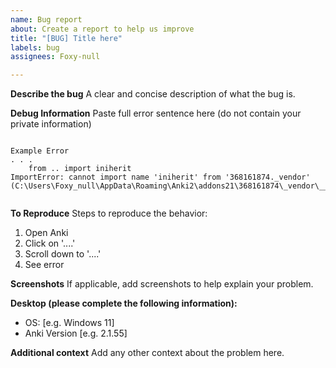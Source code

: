 ```yaml
---
name: Bug report
about: Create a report to help us improve
title: "[BUG] Title here"
labels: bug
assignees: Foxy-null

---
```


**Describe the bug**
A clear and concise description of what the bug is.

**Debug Information**
Paste full error sentence here (do not contain your private information)
```

Example Error
. . .
    from .. import iniherit
ImportError: cannot import name 'iniherit' from '368161874._vendor' (C:\Users\Foxy_null\AppData\Roaming\Anki2\addons21\368161874\_vendor\__init__.py)
⁩

```

**To Reproduce**
Steps to reproduce the behavior:
1. Open Anki
2. Click on '....'
3. Scroll down to '....'
4. See error

**Screenshots**
If applicable, add screenshots to help explain your problem.

**Desktop (please complete the following information):**
 - OS: [e.g. Windows 11]
 - Anki Version [e.g. 2.1.55]

**Additional context**
Add any other context about the problem here.
